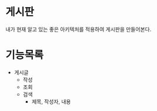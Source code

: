 # 게시판

내가 현재 알고 있는 좋은 아키텍처를 적용하여 게시판을 만들어본다.

# 기능목록

* 게시글
    * 작성
    * 조회
    * 검색
        * 제목, 작성자, 내용
    
